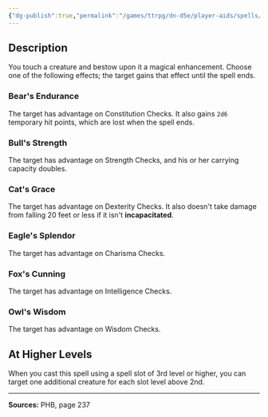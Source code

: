 ```yaml
---
{"dg-publish":true,"permalink":"/games/ttrpg/dn-d5e/player-aids/spells/level-2/enhance-ability/","tags":["TTRPG/DND/5e","verbal","somatic","material","concentration"]}
---
```



## Description
You touch a creature and bestow upon it a magical enhancement.
Choose one of the following effects; the target gains that effect until the spell ends.

### Bear's Endurance
The target has advantage on Constitution Checks.
It also gains `2d6` temporary hit points, which are lost when the spell ends.

### Bull's Strength
The target has advantage on Strength Checks, and his or her carrying capacity doubles.

### Cat's Grace
The target has advantage on Dexterity Checks.
It also doesn't take damage from falling 20 feet or less if it isn't **incapacitated**.

### Eagle's Splendor
The target has advantage on Charisma Checks.

### Fox's Cunning
The target has advantage on Intelligence Checks.

### Owl's Wisdom
The target has advantage on Wisdom Checks.

## At Higher Levels
When you cast this spell using a spell slot of 3rd level or higher, you can target one additional creature for each slot level above 2nd.

---

**Sources:** PHB, page 237
